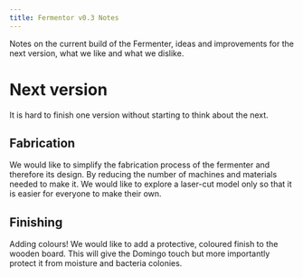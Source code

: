 ```yaml
---
title: Fermentor v0.3 Notes
---
```


Notes on the current build of the Fermenter, ideas and improvements for the next version, what we like and what we dislike.

# Next version

It is hard to finish one version without starting to think about the next.

## Fabrication

We would like to simplify the fabrication process of the fermenter and therefore its design. By reducing the number of machines and materials needed to make it. We would like to explore a laser-cut model only so that it is easier for everyone to make their own.

## Finishing

Adding colours! We would like to add a protective, coloured finish to the wooden board. This will give the Domingo touch but more importantly protect it from moisture and bacteria colonies.